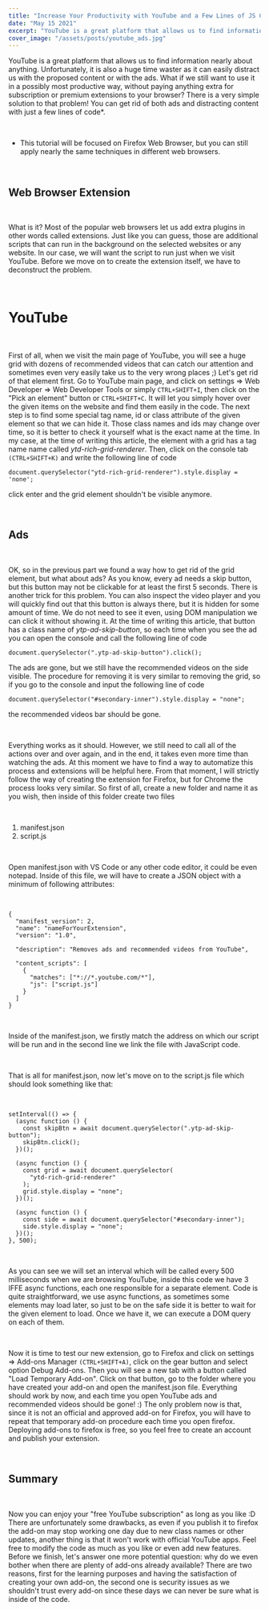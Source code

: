 ```yaml
---
title: "Increase Your Productivity with YouTube and a Few Lines of JS Code"
date: "May 15 2021"
excerpt: "YouTube is a great platform that allows us to find information nearly about anything. Unfortunately, it is also a huge time waster as it can easily distract us with the proposed content or with the ads. What if we still want to use it in a possibly most productive way, without paying anything extra for subscription or premium extensions to your browser? There is a very simple solution to that problem! You can get rid of both ads and distracting content with just a few lines of code*. This tutorial will be focused on Firefox Web Browser, but you can still apply nearly the same techniques in different web browsers."
cover_image: "/assets/posts/youtube_ads.jpg"
---
```


YouTube is a great platform that allows us to find information nearly about anything. Unfortunately, it is also a huge time waster as it can easily distract us with the proposed content or with the ads. What if we still want to use it in a possibly most productive way, without paying anything extra for subscription or premium extensions to your browser? There is a very simple solution to that problem! You can get rid of both ads and distracting content with just a few lines of code\*.

<br>

- This tutorial will be focused on Firefox Web Browser, but you can still apply nearly the same techniques in different web browsers.

<br>

## Web Browser Extension

<br>

What is it? Most of the popular web browsers let us add extra plugins in other words called extensions. Just like you can guess, those are additional scripts that can run in the background on the selected websites or any website. In our case, we will want the script to run just when we visit YouTube. Before we move on to create the extension itself, we have to deconstruct the problem.

<br>

# YouTube

<br>

First of all, when we visit the main page of YouTube, you will see a huge grid with dozens of recommended videos that can catch our attention and sometimes even very easily take us to the very wrong places ;) Let's get rid of that element first. Go to YouTube main page, and click on settings => Web Developer => Web Developer Tools or simply `CTRL+SHIFT+I`, then click on the "Pick an element" button or `CTRL+SHIFT+C`. It will let you simply hover over the given items on the website and find them easily in the code. The next step is to find some special tag name, id or class attribute of the given element so that we can hide it. Those class names and ids may change over time, so it is better to check it yourself what is the exact name at the time. In my case, at the time of writing this article, the element with a grid has a tag name name called _ytd-rich-grid-renderer_. Then, click on the console tab `(CTRL+SHIFT+K)` and write the following line of code

```
document.querySelector("ytd-rich-grid-renderer").style.display = 'none';
```

click enter and the grid element shouldn't be visible anymore.

<br>

## Ads

<br>

OK, so in the previous part we found a way how to get rid of the grid element, but what about ads? As you know, every ad needs a skip button, but this button may not be clickable for at least the first 5 seconds. There is another trick for this problem. You can also inspect the video player and you will quickly find out that this button is always there, but it is hidden for some amount of time. We do not need to see it even, using DOM manipulation we can click it without showing it. At the time of writing this article, that button has a class name of _ytp-ad-skip-button_, so each time when you see the ad you can open the console and call the following line of code

```
document.querySelector(".ytp-ad-skip-button").click();
```

The ads are gone, but we still have the recommended videos on the side visible. The procedure for removing it is very similar to removing the grid, so if you go to the console and input the following line of code

```
document.querySelector("#secondary-inner").style.display = "none";
```

the recommended videos bar should be gone.

<br>

Everything works as it should. However, we still need to call all of the actions over and over again, and in the end, it takes even more time than watching the ads. At this moment we have to find a way to automatize this process and extensions will be helpful here. From that moment, I will strictly follow the way of creating the extension for Firefox, but for Chrome the process looks very similar. So first of all, create a new folder and name it as you wish, then inside of this folder create two files

<br>

1. manifest.json
2. script.js

<br>

Open manifest.json with VS Code or any other code editor, it could be even notepad. Inside of this file, we will have to create a JSON object with a minimum of following attributes:

<br>

```
{
  "manifest_version": 2,
  "name": "nameForYourExtension",
  "version": "1.0",

  "description": "Removes ads and recommended videos from YouTube",

  "content_scripts": [
    {
      "matches": ["*://*.youtube.com/*"],
      "js": ["script.js"]
    }
  ]
}
```

<br>

Inside of the manifest.json, we firstly match the address on which our script will be run and in the second line we link the file with JavaScript code.

<br>

That is all for manifest.json, now let's move on to the script.js file which should look something like that:

<br>

```
setInterval(() => {
  (async function () {
    const skipBtn = await document.querySelector(".ytp-ad-skip-button");
    skipBtn.click();
  })();

  (async function () {
    const grid = await document.querySelector(
      "ytd-rich-grid-renderer"
    );
    grid.style.display = "none";
  })();

  (async function () {
    const side = await document.querySelector("#secondary-inner");
    side.style.display = "none";
  })();
}, 500);
```

<br>

As you can see we will set an interval which will be called every 500 milliseconds when we are browsing YouTube, inside this code we have 3 IFFE async functions, each one responsible for a separate element. Code is quite straightforward, we use async functions, as sometimes some elements may load later, so just to be on the safe side it is better to wait for the given element to load. Once we have it, we can execute a DOM query on each of them.

<br>

Now it is time to test our new extension, go to Firefox and click on settings => Add-ons Manager `(CTRL+SHIFT+A)`, click on the gear button and select option Debug Add-ons. Then you will see a new tab with a button called "Load Temporary Add-on". Click on that button, go to the folder where you have created your add-on and open the manifest.json file. Everything should work by now, and each time you open YouTube ads and recommended videos should be gone! :) The only problem now is that, since it is not an official and approved add-on for Firefox, you will have to repeat that temporary add-on procedure each time you open firefox. Deploying add-ons to firefox is free, so you feel free to create an account and publish your extension.

<br>

## Summary

<br>

Now you can enjoy your "free YouTube subscription" as long as you like :D There are unfortunately some drawbacks, as even if you publish it to firefox the add-on may stop working one day due to new class names or other updates, another thing is that it won't work with official YouTube apps. Feel free to modify the code as much as you like or even add new features. Before we finish, let's answer one more potential question: why do we even bother when there are plenty of add-ons already available? There are two reasons, first for the learning purposes and having the satisfaction of creating your own add-on, the second one is security issues as we shouldn't trust every add-on since these days we can never be sure what is inside of the code.
